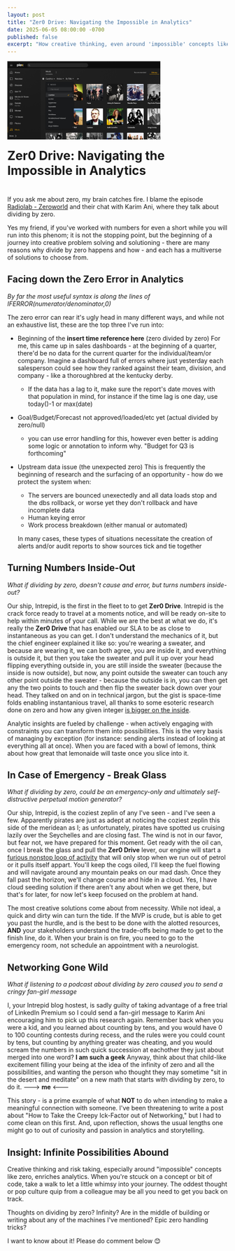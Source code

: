 ```yaml
---
layout: post
title: "Zer0 Drive: Navigating the Impossible in Analytics"
date: 2025-06-05 08:00:00 -0700
published: false
excerpt: "How creative thinking, even around 'impossible' concepts like zero, enriches analytics."
---
```


<div style="display: flex; align-items: flex-end; gap: 20px; margin-bottom: 40px; flex-wrap: wrap;">
  <img src="/assets/images/plex-media-server-dashboard.png" 
       alt="alt text here"
       style="width: 350px; height: auto;">

  <h1 style="margin: 0; flex: 1; min-width: 200px;">Zer0 Drive: Navigating the Impossible in Analytics</h1>
</div>


If you ask me about zero, my brain catches fire. I blame the episode [Radiolab - Zeroworld](https://radiolab.org/podcast/zeroworld/transcript) and their chat with Karim Ani, where they talk about dividing by zero. 

Yes my friend, if you've worked with numbers for even a short while you will run into this phenom; it is not the stopping point, but the beginning of a journey into creative problem solving and solutioning - there are many reasons why divide by zero happens and how - and each has a multiverse of solutions to choose from.

## Facing down the Zero Error in Analytics
*By far the most useful syntax is along the lines of IFERROR(numerator/denominator,0)*

The zero error can rear it's ugly head in many different ways, and while not an exhaustive list, these are the top three I've run into:

  - Beginning of the **insert time reference here** (zero divided by zero)
    For me, this came up in sales dashboards - at the beginning of a quarter, there'd be no data for the current quarter for the individual/team/or company. Imagine a dashboard full of errors where just yesterday each salesperson could see how they ranked against their team, division, and company - like a thoroughbred at the kentucky derby. 
    - If the data has a lag to it, make sure the report's date moves with that population in mind, for instance if the time lag is one day, use today()-1 or max(date)
    
  - Goal/Budget/Forecast not approved/loaded/etc yet (actual divided by zero/null)
    - you can use error handling for this, however even better is adding some logic or annotation to inform why. "Budget for Q3 is forthcoming"
  
  - Upstream data issue (the unexpected zero)
    This is frequently the beginning of research and the surfacing of an opportunity - how do we protect the system when:
    - The servers are bounced unexectedly and all data loads stop and the dbs rollback, or worse yet they don't rollback and have incomplete data
    - Human keying error
    - Work process breakdown (either manual or automated)
      
    In many cases, these types of situations necessitate the creation of alerts and/or audit reports to show sources tick and tie together

## Turning Numbers Inside-Out
*What if dividing by zero, doesn't cause and error, but turns numbers inside-out?*

Our ship, Intrepid, is the first in the fleet to to get **Zer0 Drive**. Intrepid is the crack force ready to travel at a moments notice, and will be ready on-site to help within minutes of your call. While we are the best at what we do, it's really the **Zer0 Drive** that has enabled our SLA to be as close to instantaneous as you can get. I don't understand the mechanics of it, but the chief engineer explained it like so: you're wearing a sweater, and because are wearing it, we can both agree, you are inside it, and everything is outside it, but then you take the sweater and pull it up over your head flipping everything outside in, you are still inside the sweater (because the inside is now outside), but now, any point outside the sweater can touch any other point outside the sweater - because the outside is in, you can then get any the two points to touch and then flip the sweater back down over your head. They talked on and on in technical jargon, but the gist is space-time folds enabling instantanious travel, all thanks to some esoteric research done on zero and how any given integer [is bigger on the inside](https://en.wikipedia.org/wiki/TARDIS).

Analytic insights are fueled by challenge - when actively engaging with constraints you can transform them into possibilities. This is the very basis of managing by exception (for instance: sending alerts instead of looking at everything all at once). When you are faced with a bowl of lemons, think about how great that lemonaide will taste once you slice into it.

## In Case of Emergency - Break Glass
*What if dividing by zero, could be an emergency-only and ultimately self-distructive perpetual motion generator?*

Our ship, Intrepid, is the coziest zeplin of any I've seen - and I've seen a few. Apparently pirates are just as adept at noticing the coziest zeplin this side of the meridean as I; as unfortunately, pirates have spotted us cruising lazily over the Seychelles and are closing fast. The wind is not in our favor, but fear not, we have prepared for this moment. Get ready with the oil can, once I break the glass and pull the **Zer0 Drive** lever, our engine will start a [furious nonstop loop of activity](https://www.youtube.com/watch?v=JU9ICaPZUCg) that will only stop when we run out of petrol or it pulls itself appart. You'll keep the cogs oiled, I'll keep the fuel flowing and will navigate around any mountain peaks on our mad dash. Once they fall past the horizon, we'll change course and hide in a cloud. Yes, I have cloud seeding solution if there aren't any about when we get there, but that's for later, for now let's keep focused on the problem at hand.

The most creative solutions come about from necessity. While not ideal, a quick and dirty win can turn the tide. If the MVP is crude, but is able to get you past the hurdle, and is the best to be done with the alotted resources, **AND** your stakeholders understand the trade-offs being made to get to the finish line, do it. When your brain is on fire, you need to go to the emergency room, not schedule an appointment with a neurologist.

## Networking Gone Wild 
*What if listening to a podcast about dividing by zero caused you to send a cringy fan-girl message*

I, your Intrepid blog hostest, is sadly guilty of taking advantage of a free trial of LinkedIn Premium so I could send a fan-girl message to Karim Ani encouraging him to pick up this research again. Remember back when you were a kid, and you learned about counting by tens, and you would have 0 to 100 counting contests during recess, and the rules were you could count by tens, but counting by anything greater was cheating, and you would scream the numbers in such quick succession at eachother they just about merged into one word? **I am such a geek** Anyway, think about that child-like excitement filling your being at the idea of the infinity of zero and all the possibilities, and wanting the person who thought they may sometime "sit in the desert and meditate" on a new math that starts with dividing by zero, to do it. ---> **me** <---

This story - is a prime example of what **NOT** to do when intending to make a meaningful connection with someone. I've been threatening to write a post about "How to Take the Creepy Ick-Factor out of Networking," but I had to come clean on this first. And, upon reflection, shows the usual lengths one might go to out of curiosity and passion in analytics and storytelling.

## Insight: Infinite Possibilities Abound
Creative thinking and risk taking, especially around "impossible" concepts like zero, enriches analytics. When you're stcuck on a concept or bit of code, take a walk to let a little whimsy into your journey. The oddest thought or pop culture quip from a colleague may be all you need to get you back on track.

Thoughts on dividing by zero? Infinity? Are in the middle of building or writing about any of the machines I've mentioned? Epic zero handling tricks? 

I want to know about it! Please do comment below 😊

